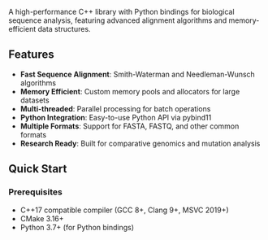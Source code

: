 A high-performance C++ library with Python bindings for biological sequence analysis, featuring advanced alignment algorithms and memory-efficient data structures.

## Features

- **Fast Sequence Alignment**: Smith-Waterman and Needleman-Wunsch algorithms
- **Memory Efficient**: Custom memory pools and allocators for large datasets
- **Multi-threaded**: Parallel processing for batch operations
- **Python Integration**: Easy-to-use Python API via pybind11
- **Multiple Formats**: Support for FASTA, FASTQ, and other common formats
- **Research Ready**: Built for comparative genomics and mutation analysis

## Quick Start

### Prerequisites

- C++17 compatible compiler (GCC 8+, Clang 9+, MSVC 2019+)
- CMake 3.16+
- Python 3.7+ (for Python bindings)
